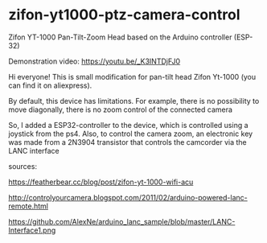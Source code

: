 # zifon-yt1000-ptz-camera-control
Zifon YT-1000 Pan-Tilt-Zoom Head based on the Arduino controller (ESP-32)

Demonstration video:
https://youtu.be/_K3INTDjFJ0

Hi everyone! This is small modification for pan-tilt head Zifon Yt-1000 (you can find it on aliexpress).

By default, this device has limitations. 
For example, there is no possibility to move diagonally, there is no zoom control of the connected camera

So, I added a ESP32-controller to the device, which is controlled using a joystick from the ps4.
Also, to control the camera zoom, an electronic key was made from a 2N3904 transistor that controls the camcorder via the LANC interface

sources:

https://featherbear.cc/blog/post/zifon-yt-1000-wifi-acu

http://controlyourcamera.blogspot.com/2011/02/arduino-powered-lanc-remote.html

https://github.com/AlexNe/arduino_lanc_sample/blob/master/LANC-Interface1.png
